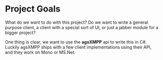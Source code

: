 # Project Goals #

What do we want to do with this project? Do we want to write a general purpose client, a client with a special sort of UI, or just a jabber module for a bigger project?

One thing is clear, we want to use the **agsXMPP** api to write this in C#. Luckily agsXMPP ships with a few client implementations using their API, and they work on Mono or MS.Net.
